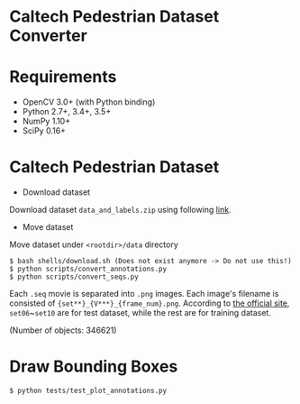 Caltech Pedestrian Dataset Converter
============================

# Requirements

- OpenCV 3.0+ (with Python binding)
- Python 2.7+, 3.4+, 3.5+
- NumPy 1.10+
- SciPy 0.16+

# Caltech Pedestrian Dataset
- Download dataset
 
Download dataset `data_and_labels.zip` using following [link](https://data.caltech.edu/records/f6rph-90m20). </br>
- Move dataset

Move dataset under `<rootdir>/data` directory
```
$ bash shells/download.sh (Does not exist anymore -> Do not use this!)
$ python scripts/convert_annotations.py
$ python scripts/convert_seqs.py
```

Each `.seq` movie is separated into `.png` images. Each image's filename is consisted of `{set**}_{V***}_{frame_num}.png`. According to [the official site](http://www.vision.caltech.edu/Image_Datasets/CaltechPedestrians/), `set06`~`set10` are for test dataset, while the rest are for training dataset.

(Number of objects: 346621)

# Draw Bounding Boxes

```
$ python tests/test_plot_annotations.py
```
